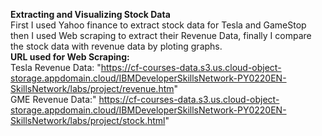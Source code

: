 **Extracting and Visualizing Stock Data**
<br>
First I used Yahoo finance to extract stock data for Tesla and GameStop then I used Web scraping to extract their Revenue Data, finally I compare the stock data with revenue data by ploting graphs.
<br>
**URL used for Web Scraping:**
<br>
Tesla Revenue Data: "https://cf-courses-data.s3.us.cloud-object-storage.appdomain.cloud/IBMDeveloperSkillsNetwork-PY0220EN-SkillsNetwork/labs/project/revenue.htm"
<br>
GME Revenue Data:" https://cf-courses-data.s3.us.cloud-object-storage.appdomain.cloud/IBMDeveloperSkillsNetwork-PY0220EN-SkillsNetwork/labs/project/stock.html"
